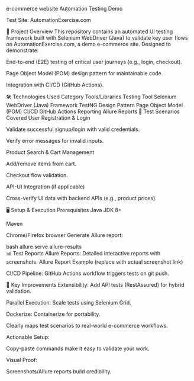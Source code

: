 e-commerce website Automation Testing Demo

Test Site: AutomationExercise.com

📌 Project Overview
This repository contains an automated UI testing framework built with Selenium WebDriver (Java) to validate key user flows on AutomationExercise.com, a demo e-commerce site. Designed to demonstrate:

End-to-end (E2E) testing of critical user journeys (e.g., login, checkout).

Page Object Model (POM) design pattern for maintainable code.

Integration with CI/CD (GitHub Actions).

🛠️ Technologies Used
Category	Tools/Libraries
Testing Tool	Selenium WebDriver (Java)
Framework	TestNG
Design Pattern	Page Object Model (POM)
CI/CD	GitHub Actions
Reporting	Allure Reports
🚀 Test Scenarios Covered
User Registration & Login

Validate successful signup/login with valid credentials.

Verify error messages for invalid inputs.

Product Search & Cart Management

Add/remove items from cart.

Checkout flow validation.

API-UI Integration (if applicable)

Cross-verify UI data with backend APIs (e.g., product prices).

🖥️ Setup & Execution
Prerequisites
Java JDK 8+

Maven

Chrome/Firefox browser
Generate Allure report:

bash
allure serve allure-results  
📊 Test Reports
Allure Reports: Detailed interactive reports with screenshots.
Allure Report Example (replace with actual screenshot link)

CI/CD Pipeline: GitHub Actions workflow triggers tests on git push.

🔧 Key Improvements
Extensibility: Add API tests (RestAssured) for hybrid validation.

Parallel Execution: Scale tests using Selenium Grid.

Dockerize: Containerize for portability.



Clearly maps test scenarios to real-world e-commerce workflows.

Actionable Setup:

Copy-paste commands make it easy to validate your work.

Visual Proof:

Screenshots/Allure reports build credibility.

